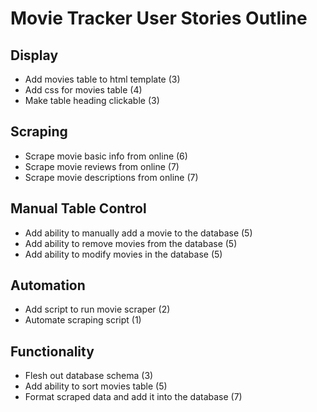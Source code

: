 # Movie Tracker User Stories Outline

## Display
- Add movies table to html template    (3)
- Add css for movies table    (4)
- Make table heading clickable    (3)

## Scraping
- Scrape movie basic info from online    (6)
- Scrape movie reviews from online    (7)
- Scrape movie descriptions from online    (7)

## Manual Table Control
- Add ability to manually add a movie to the database    (5)
- Add ability to remove movies from the database    (5)
- Add ability to modify movies in the database    (5)

## Automation
- Add script to run movie scraper    (2)
- Automate scraping script    (1)

## Functionality
- Flesh out database schema    (3)
- Add ability to sort movies table    (5)
- Format scraped data and add it into the database    (7)
